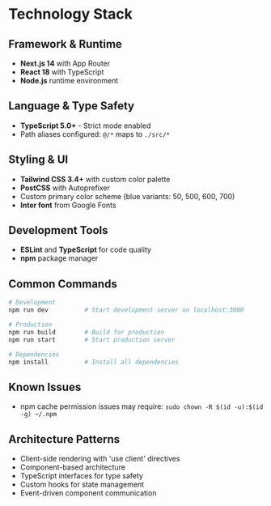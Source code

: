 # Technology Stack

## Framework & Runtime
- **Next.js 14** with App Router
- **React 18** with TypeScript
- **Node.js** runtime environment

## Language & Type Safety
- **TypeScript 5.0+** - Strict mode enabled
- Path aliases configured: `@/*` maps to `./src/*`

## Styling & UI
- **Tailwind CSS 3.4+** with custom color palette
- **PostCSS** with Autoprefixer
- Custom primary color scheme (blue variants: 50, 500, 600, 700)
- **Inter font** from Google Fonts

## Development Tools
- **ESLint** and **TypeScript** for code quality
- **npm** package manager

## Common Commands

```bash
# Development
npm run dev          # Start development server on localhost:3000

# Production
npm run build        # Build for production
npm run start        # Start production server

# Dependencies
npm install          # Install all dependencies
```

## Known Issues
- npm cache permission issues may require: `sudo chown -R $(id -u):$(id -g) ~/.npm`

## Architecture Patterns
- Client-side rendering with 'use client' directives
- Component-based architecture
- TypeScript interfaces for type safety
- Custom hooks for state management
- Event-driven component communication